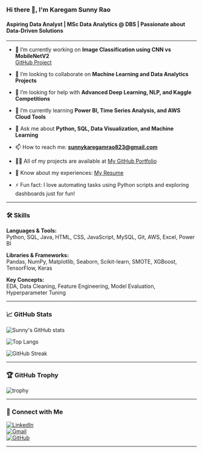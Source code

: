 ### Hi there 👋, I'm Karegam Sunny Rao

#### Aspiring Data Analyst | MSc Data Analytics @ DBS | Passionate about Data-Driven Solutions

---

- 🔭 I’m currently working on **Image Classification using CNN vs MobileNetV2**  
  [GitHub Project](https://github.com/SunnyRao07/cnn-vs-mobilenet-image-classification)

- 👯 I’m looking to collaborate on **Machine Learning and Data Analytics Projects**

- 🤝 I’m looking for help with **Advanced Deep Learning, NLP, and Kaggle Competitions**

- 🌱 I’m currently learning **Power BI, Time Series Analysis, and AWS Cloud Tools**

- 💬 Ask me about **Python, SQL, Data Visualization, and Machine Learning**

- 📫 How to reach me: **sunnykaregamrao823@gmail.com**

- 👨‍💻 All of my projects are available at [My GitHub Portfolio](https://github.com/SunnyRao07)

- 📄 Know about my experiences: [My Resume](https://drive.google.com/file/d/16Zs3EJCSYAzJYuC9Tiav5vWKbHd5JRp1/view?usp=sharing)

- ⚡ Fun fact: I love automating tasks using Python scripts and exploring dashboards just for fun!

---

### 🛠️ Skills

**Languages & Tools:**  
Python, SQL, Java, HTML, CSS, JavaScript, MySQL, Git, AWS, Excel, Power BI  

**Libraries & Frameworks:**  
Pandas, NumPy, Matplotlib, Seaborn, Scikit-learn, SMOTE, XGBoost, TensorFlow, Keras  

**Key Concepts:**  
EDA, Data Cleaning, Feature Engineering, Model Evaluation, Hyperparameter Tuning

---

### 📈 GitHub Stats

![Sunny's GitHub stats](https://github-readme-stats.vercel.app/api?username=SunnyRao07&show_icons=true&theme=radical)

![Top Langs](https://github-readme-stats.vercel.app/api/top-langs/?username=SunnyRao07&layout=compact&theme=radical)

![GitHub Streak](https://github-readme-streak-stats.herokuapp.com/?user=SunnyRao07&theme=radical)

---

### 🏆 GitHub Trophy

![trophy](https://github-profile-trophy.vercel.app/?username=SunnyRao07&theme=radical)

---

### 🔗 Connect with Me

[![LinkedIn](https://img.shields.io/badge/-LinkedIn-blue?style=flat-square&logo=Linkedin&logoColor=white&link=https://www.linkedin.com/in/sunny-rao-karegam/)](https://www.linkedin.com/in/sunny-rao-karegam/)  
[![Gmail](https://img.shields.io/badge/-Gmail-red?style=flat-square&logo=Gmail&logoColor=white&link=mailto:sunnykaregamrao823@gmail.com)](mailto:sunnykaregamrao823@gmail.com)  
[![GitHub](https://img.shields.io/badge/-GitHub-black?style=flat-square&logo=github&logoColor=white&link=https://github.com/SunnyRao07)](https://github.com/SunnyRao07)

---
